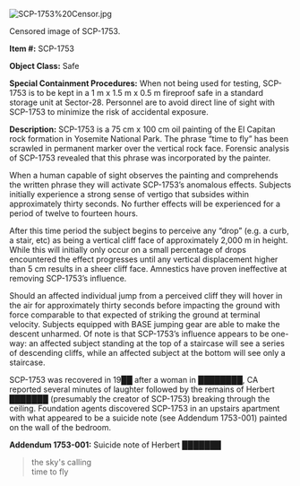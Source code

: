 ![SCP-1753%20Censor.jpg](http://scp-wiki.wdfiles.com/local--files/scp-1753/SCP-1753%20Censor.jpg)

Censored image of SCP-1753.

**Item #:** SCP-1753

**Object Class:** Safe

**Special Containment Procedures:** When not being used for testing, SCP-1753 is to be kept in a 1 m x 1.5 m x 0.5 m fireproof safe in a standard storage unit at Sector-28. Personnel are to avoid direct line of sight with SCP-1753 to minimize the risk of accidental exposure.

**Description:** SCP-1753 is a 75 cm x 100 cm oil painting of the El Capitan rock formation in Yosemite National Park. The phrase “time to fly” has been scrawled in permanent marker over the vertical rock face. Forensic analysis of SCP-1753 revealed that this phrase was incorporated by the painter.

When a human capable of sight observes the painting and comprehends the written phrase they will activate SCP-1753’s anomalous effects. Subjects initially experience a strong sense of vertigo that subsides within approximately thirty seconds. No further effects will be experienced for a period of twelve to fourteen hours.

After this time period the subject begins to perceive any “drop” (e.g. a curb, a stair, etc) as being a vertical cliff face of approximately 2,000 m in height. While this will initially only occur on a small percentage of drops encountered the effect progresses until any vertical displacement higher than 5 cm results in a sheer cliff face. Amnestics have proven ineffective at removing SCP-1753’s influence.

Should an affected individual jump from a perceived cliff they will hover in the air for approximately thirty seconds before impacting the ground with force comparable to that expected of striking the ground at terminal velocity. Subjects equipped with BASE jumping gear are able to make the descent unharmed. Of note is that SCP-1753’s influence appears to be one-way: an affected subject standing at the top of a staircase will see a series of descending cliffs, while an affected subject at the bottom will see only a staircase.

SCP-1753 was recovered in 19██ after a woman in ████████, CA reported several minutes of laughter followed by the remains of Herbert ███████ (presumably the creator of SCP-1753) breaking through the ceiling. Foundation agents discovered SCP-1753 in an upstairs apartment with what appeared to be a suicide note (see Addendum 1753-001) painted on the wall of the bedroom.

**Addendum 1753-001:** Suicide note of Herbert ███████

> the sky's calling  
> time to fly